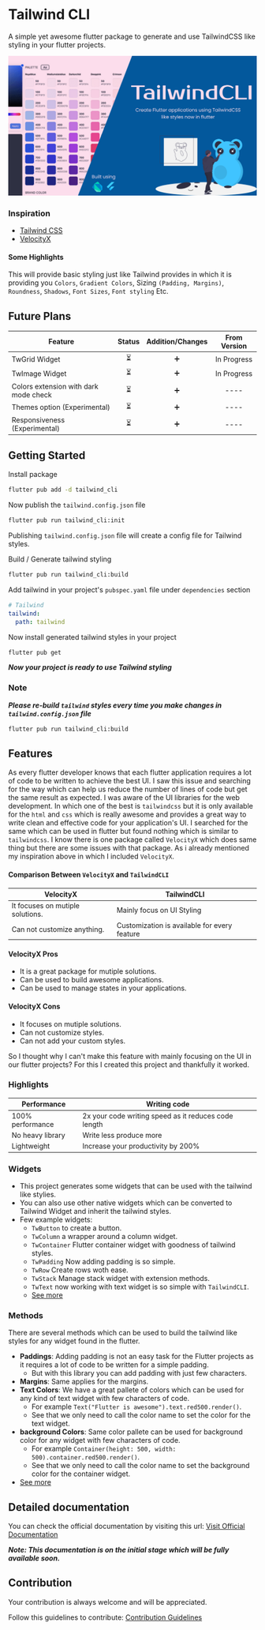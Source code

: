 # Tailwind CLI

A simple yet awesome flutter package to generate and use TailwindCSS like styling in your flutter
projects.

![TailwindCLI](./screenshots/TailwindCLI.svg)

### Inspiration

- [Tailwind CSS](https://tailwindcss.com/)
- [VelocityX](https://velocityx.dev)

#### Some Highlights

This will provide basic styling just like Tailwind provides in which it is providing
you `Colors`, `Gradient Colors`, Sizing `(Padding, Margins)`,
`Roundness`, `Shadows`, `Font Sizes`, `Font styling` Etc.

## Future Plans

| Feature                               | Status | Addition/Changes | From Version |
| ------------------------------------- | :----: | :--------------: | :----------: |
| TwGrid Widget                         |   ⏳   |        ➕        | In Progress  |
| TwImage Widget                        |   ⏳   |        ➕        | In Progress  |
| Colors extension with dark mode check |   ⏳   |        ➕        |     ----     |
| Themes option (Experimental)          |   ⏳   |        ➕        |     ----     |
| Responsiveness (Experimental)         |   ⏳   |        ➕        |     ----     |

## Getting Started

Install package

```bash
flutter pub add -d tailwind_cli
```

Now publish the `tailwind.config.json` file

```bash
flutter pub run tailwind_cli:init
```

Publishing `tailwind.config.json` file will create a config file for Tailwind styles.

Build / Generate tailwind styling

```bash
flutter pub run tailwind_cli:build
```

Add tailwind in your project's `pubspec.yaml` file under `dependencies` section

```yaml
# Tailwind
tailwind:
  path: tailwind
```

Now install generated tailwind styles in your project

```bash
flutter pub get
```

**_Now your project is ready to use Tailwind styling_**

### Note

**_Please re-build `tailwind` styles every time you make changes in `tailwind.config.json` file_**

```bash
flutter pub run tailwind_cli:build
```

## Features

As every flutter developer knows that each flutter application requires a lot of code to be written to achieve the best UI. I saw this issue and searching for the way which can help us reduce the number of lines of code but get the same result as expected. I was aware of the UI libraries for the web development. In which one of the best is `tailwindcss` but it is only available for the `html` and `css` which is really awesome and provides a great way to write clean and effective code for your application's UI. I searched for the same which can be used in flutter but found nothing which is similar to `tailwindcss`. I know there is one package called `VelocityX` which does same thing but there are some issues with that package. As i already mentioned my inspiration above in which I included `VelocityX`.

#### Comparison Between `VelocityX` and `TailwindCLI`

| VelocityX                        | TailwindCLI                                  |
| -------------------------------- | -------------------------------------------- |
| It focuses on mutiple solutions. | Mainly focus on UI Styling                   |
| Can not customize anything.      | Customization is available for every feature |

#### VelocityX Pros

- It is a great package for mutiple solutions.
- Can be used to build awesome applications.
- Can be used to manage states in your applications.

#### VelocityX Cons

- It focuses on mutiple solutions.
- Can not customize styles.
- Can not add your custom styles.

So I thought why I can't make this feature with mainly focusing on the UI in our flutter projects? For this I created this project and thankfully it worked.

### Highlights

| Performance      | Writing code                                         |
| ---------------- | ---------------------------------------------------- |
| 100% performance | 2x your code writing speed as it reduces code length |
| No heavy library | Write less produce more                              |
| Lightweight      | Increase your productivity by 200%                   |

### Widgets

- This project generates some widgets that can be used with the tailwind like stylies.
- You can also use other native widgets which can be converted to Tailwind Widget and inherit the tailwind styles.
- Few example widgets:
  - `TwButton` to create a button.
  - `TwColumn` a wrapper around a column widget.
  - `TwContainer` Flutter container widget with goodness of tailwind styles.
  - `TwPadding` Now adding padding is so simple.
  - `TwRow` Create rows woth ease.
  - `TwStack` Manage stack widget with extension methods.
  - `TwText` now working with text widget is so simple with `TailwindCLI`.
  - [See more](https://devsbuddy.gitbook.io/tailwind-cli/widgets/)

### Methods

There are several methods which can be used to build the tailwind like styles for any widget found in the flutter.

- **Paddings**: Adding padding is not an easy task for the Flutter projects as it requires a lot of code to be written for a simple padding.
  - But with this library you can add padding with just few characters.
- **Margins**: Same applies for the margins.
- **Text Colors**: We have a great pallete of colors which can be used for any kind of text widget with few characters of code.
  - For example `Text("Flutter is awesome").text.red500.render()`.
  - See that we only need to call the color name to set the color for the text widget.
- **background Colors**: Same color pallete can be used for background color for any widget with few characters of code.
  - For example `Container(height: 500, width: 500).container.red500.render()`.
  - See that we only need to call the color name to set the background color for the container widget.
- [See more](https://devsbuddy.gitbook.io/tailwind-cli/)

## Detailed documentation

You can check the official documentation by visiting this url: [Visit Official Documentation](https://devsbuddy.gitbook.io/tailwind-cli/)

**_Note: This documentation is on the initial stage which will be fully available soon._**

## Contribution

Your contribution is always welcome and will be appreciated.

Follow this guidelines to contribute:
[Contribution Guidelines](/CONTRIBUTION.md)
